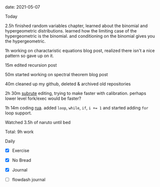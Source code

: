 date: 2021-05-07


Today

2.5h finished random variables chapter, learned about the binomial and hypergeometric distributions. learned how the limiting case of the hypergeometric is the binomial.
and conditioning on the binomial gives you the hypergeometric.

1h working on charactaristic equations blog post, realized there isn't a nice pattern so gave up on it.

15m edited recursion post

50m started working on spectral theorem blog post

40m cleaned up my github, deleted & archived old repositories

2h 30m [subrute](https://github.com/UlisseMini/subrute/) editing, trying to make faster with calibration. perhaps lower level fork/exec would be faster?

1h 14m coding [rua](https://github.com/UlisseMini/rua). added `loop`, `while`, `if`, `i += 1` and started adding `for` loop support.

Watched 3.5h of naruto until bed

Total: 9h work

Daily
- [x] Exercise
- [x] No Bread
- [x] Journal
- [ ] flowdash journal

